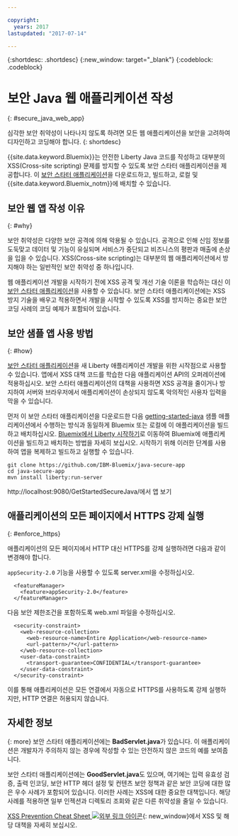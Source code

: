 ```yaml
---

copyright:
  years: 2017
lastupdated: "2017-07-14"

---
```


{:shortdesc: .shortdesc}
{:new_window: target="_blank"}
{:codeblock: .codeblock}

# 보안 Java 웹 애플리케이션 작성
{: #secure_java_web_app}

심각한 보안 취약성이 나타나지 않도록 하려면 모든 웹 애플리케이션을 보안을 고려하여 디자인하고 코딩해야 합니다.
{: shortdesc}

{{site.data.keyword.Bluemix}}는 안전한 Liberty Java 코드를 작성하고 대부분의 XSS(Cross-site scripting) 문제를 방지할 수 있도록 보안 스타터 애플리케이션을 제공합니다. 이 [보안 스타터 애플리케이션](https://github.com/IBM-Bluemix/java-secure-app)을 다운로드하고, 빌드하고, 로컬 및 {{site.data.keyword.Bluemix_notm}}에 배치할 수 있습니다.

## 보안 웹 앱 작성 이유
{: #why}

보안 취약성은 다양한 보안 공격에 의해 악용될 수 있습니다. 공격으로 인해 신임 정보를 도둑맞고 데이터 및 기능이 유실되며 서비스가 중단되고 비즈니스의 평판과 매출에 손상을 입을 수 있습니다. XSS(Cross-site scripting)는 대부분의 웹 애플리케이션에서 방지해야 하는 일반적인 보안 취약성 중 하나입니다.

웹 애플리케이션 개발을 시작하기 전에 XSS 공격 및 개선 기술 이론을 학습하는 대신 이 [보안 스타터 애플리케이션](https://github.com/IBM-Bluemix/java-secure-app)을 사용할 수 있습니다. 보안 스타터 애플리케이션에는 XSS 방지 기술을 배우고 적용하면서 개발을 시작할 수 있도록 XSS를 방지하는 중요한 보안 코딩 사례의 코딩 예제가 포함되어 있습니다.

## 보안 샘플 앱 사용 방법
{: #how}

[보안 스타터 애플리케이션](https://github.com/IBM-Bluemix/java-secure-app)을 새 Liberty 애플리케이션 개발을 위한 시작점으로 사용할 수 있습니다. 앱에서 XSS 대책 코드를 학습한 다음 애플리케이션 API의 오퍼레이션에 적용하십시오. 보안 스타터 애플리케이션의 대책을 사용하면 XSS 공격을 줄이거나 방지하여 서버와 브라우저에서 애플리케이션이 손상되지 않도록 악의적인 사용자 입력을 막을 수 있습니다.

먼저 이 보안 스타터 애플리케이션을 다운로드한 다음 [getting-started-java](https://github.com/IBM-Bluemix/get-started-java) 샘플 애플리케이션에서 수행하는 방식과 동일하게 Bluemix 또는 로컬에 이 애플리케이션을 빌드하고 배치하십시오. [Bluemix에서 Liberty 시작하기](getting-started.html)로 이동하여 Bluemix에 애플리케이션을 빌드하고 배치하는 방법을 자세히 보십시오. 시작하기 위해 이러한 단계를 사용하여 앱을 복제하고 빌드하고 실행할 수 있습니다.

```
git clone https://github.com/IBM-Bluemix/java-secure-app
cd java-secure-app
mvn install liberty:run-server
```
http://localhost:9080/GetStartedSecureJava/에서 앱 보기

## 애플리케이션의 모든 페이지에서 HTTPS 강제 실행
{: #enforce_https}

애플리케이션의 모든 페이지에서 HTTP 대신 HTTPS를 강제 실행하려면 다음과 같이 변경해야 합니다. 

`appSecurity-2.0` 기능을 사용할 수 있도록 server.xml을 수정하십시오. 

```
  <featureManager>
    <feature>appSecurity-2.0</feature>
  </featureManager>
```

다음 보안 제한조건을 포함하도록 web.xml 파일을 수정하십시오. 

```
  <security-constraint>
    <web-resource-collection>
      <web-resource-name>Entire Application</web-resource-name>
      <url-pattern>/*</url-pattern>
    </web-resource-collection>
    <user-data-constraint>
      <transport-guarantee>CONFIDENTIAL</transport-guarantee>
    </user-data-constraint>
  </security-constraint>
```

이를 통해 애플리케이션은 모든 연결에서 자동으로 HTTPS를 사용하도록 강제 실행하지만, HTTP 연결은 허용되지 않습니다. 

## 자세한 정보
{: more}
보안 스타터 애플리케이션에는 **BadServlet.java**가 있습니다. 이 애플리케이션은 개발자가 주의하지 않는 경우에 작성할 수 있는 안전하지 않은 코드의 예를 보여줍니다.

보안 스타터 애플리케이션에는 **GoodServlet.java**도 있으며, 여기에는 입력 유효성 검증, 출력 인코딩, 보안 HTTP 헤더 설정 및 컨텐츠 보안 정책과 같은 보안 코딩에 대한 많은 우수 사례가 포함되어 있습니다. 이러한 사례는 XSS에 대한 중요한 대책입니다. 해당 사례를 적용하면 일부 인젝션과 디렉토리 조회와 같은 다른 취약성을 줄일 수 있습니다.

[XSS Prevention Cheat Sheet ![외부 링크 아이콘](../../icons/launch-glyph.svg "외부 링크 아이콘")](https://www.owasp.org/index.php/XSS){: new_window}에서 XSS 및 해당 대책을 자세히 보십시오.
